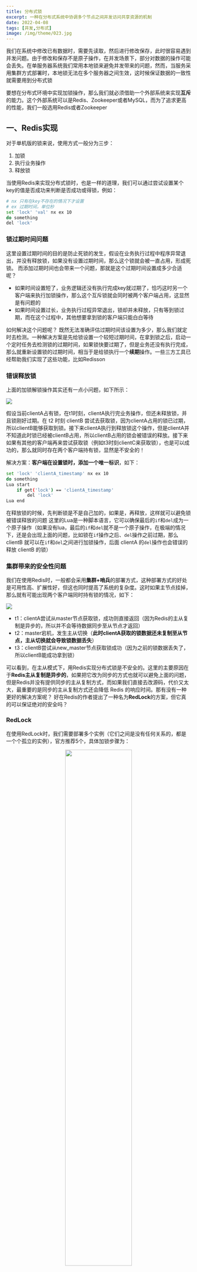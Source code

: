 ```yaml
---
title: 分布式锁
excerpt: 一种在分布式系统中协调多个节点之间并发访问共享资源的机制
date: 2022-04-08
tags: [并发,分布式]
image: /img/theme/023.jpg
---
```


我们在系统中修改已有数据时，需要先读取，然后进行修改保存，此时很容易遇到并发问题。由于修改和保存不是原子操作，在并发场景下，部分对数据的操作可能会丢失。在单服务器系统我们常用本地锁来避免并发带来的问题，然而，当服务采用集群方式部署时，本地锁无法在多个服务器之间生效，这时候保证数据的一致性就需要用到分布式锁

要想在分布式环境中实现加锁操作，那么我们就必须借助一个外部系统来实现**互斥**的能力。这个外部系统可以是Redis、Zookeeper或者MySQL，而为了追求更高的性能，我们一般选用Redis或者Zookeeper

## 一、Redis实现

对于单机版的锁来说，使用方式一般分为三步：
1. 加锁
2. 执行业务操作
3. 释放锁

当使用Redis来实现分布式锁时，也是一样的道理，我们可以通过尝试设置某个key的值是否成功来判断是否成功或得锁，例如：
```bash
# nx 只有在key不存在的情况下才设置
# ex 过期时间，单位秒
set 'lock' 'val' nx ex 10 
do something
del 'lock'
```

### 锁过期时间问题
这里设置过期时间的目的是防止死锁的发生，假设在业务执行过程中程序异常退出，并没有释放锁，如果没有设置过期时间，那么这个锁就会被一直占用，形成死锁。
而添加过期时间也会带来一个问题，那就是这个过期时间设置成多少合适呢？
+ 如果时间设置短了，业务逻辑还没有执行完成key就过期了，恰巧这时另一个客户端来执行加锁操作，那么这个互斥锁就会同时被两个客户端占用，这显然是有问题的
+ 如果时间设置过长，业务执行过程异常退出，锁却并未释放，只有等到锁过期，而在这个过程中，其他想要拿到锁的客户端只能白白等待

如何解决这个问题呢？
既然无法准确评估过期时间该设置为多少，那么我们就定时去检测。一种解决方案是先给锁设置一个较短过期时间，在拿到锁之后，启动一个定时任务去检测锁的过期时间，如果锁快要过期了，但是业务还没有执行完成，那么就重新设置锁的过期时间，相当于是给锁执行一个**续期**操作。一些三方工具已经帮助我们实现了这些功能，比如Redisson

### 错误释放锁
上面的加锁解锁操作其实还有一点小问题，如下所示：

![](../../../../img/distributed/redis_lock_%E8%AF%AF%E9%87%8A%E6%94%BE.png)

假设当前clientA占有锁，在t1时刻，clientA执行完业务操作，但还未释放锁，并且锁刚好过期。在 t2 时刻 clientB 尝试去获取锁，因为clientA占用的锁已过期，所以clientB能够获取到锁。接下来clientA执行到释放锁这个操作，但是clientA并不知道此时锁已经被clientB占用，所以clientB占用的锁会被错误的释放。接下来如果有其他的客户端再来尝试获取锁（例如t3时刻clientC来获取锁），也是可以成功的，那么就同时存在两个客户端持有锁，显然是不安全的！

解决方案：**客户端在设置锁时，添加一个唯一标识**，如下：
```bash
set 'lock' 'clientA_timestamp' nx ex 10 
do something
Lua start
    if get('lock') == 'clientA_timestamp'
        del 'lock'
Lua end
```
在释放锁的时候，先判断锁是不是自己加的，如果是，再释放，这样就可以避免锁被错误释放的问题
这里的Lua是一种脚本语言，它可以确保最后的```if```和```del```成为一个原子操作（如果没有lua，最后的```if```和```del```就不是一个原子操作，在极端的情况下，还是会出现上面的问题，比如锁在```if```操作之后、```del```操作之前过期，那么 clientB 就可以在```if```和```del```之间进行加锁操作，后面 clientA 的```del```操作也会错误的释放 clientB 的锁）

### 集群带来的安全性问题
我们在使用Redis时，一般都会采用**集群+哨兵**的部署方式，这种部署方式的好处是可用性高、扩展性好，但这也同时提高了系统的复杂度。这时如果主节点挂掉，那么就有可能出现两个客户端同时持有锁的情况，如下：

![](../../../../img/distributed/redis_lock_cluster_problem.png)

+ t1：clientA尝试从master节点获取锁，成功则直接返回（因为Redis的主从复制是异步的，所以并不会等待数据同步至从节点才返回）
+ t2：master宕机，发生主从切换（**此时clientA获取的锁数据还未复制至从节点，主从切换就会导致锁数据丢失**）
+ t3：clientB尝试从new_master节点获取锁成功（因为之前的锁数据丢失了，所以clientB能成功拿到锁）

可以看到，在主从模式下，用Redis实现分布式锁是不安全的。这里的主要原因在于**Redis主从复制是异步的**，如果把它改为同步的方式也就可以避免上面的问题，但是Redis并没有提供同步的主从复制方式，而如果我们直接去改源码，代价又太大，最重要的是同步的主从复制方式还会降低 Redis 的响应时间。那有没有一种更好的解决方案呢？
好在Redis的作者提出了一种名为**RedLock**的方案，但它真的可以保证绝对的安全吗？

### RedLock
在使用RedLock时，我们需要部署多个实例（它们之间是没有任何关系的，都是一个个孤立的实例），官方推荐5个，具体加锁步骤为：

<center><image src="../../../../img/distributed/redis_red_lock.png" width="60%" height="60%"/></center>

1. 客户端先获取**当前时间戳T1**
2. 客户端依次向这5个Redis实例发起加锁请求，且每个请求会设置超时时间（毫秒级，要远小于锁的有效时间），如果某一个实例加锁失败（包括网络超时、锁被其它人持有等各种异常情况），就立即向下一个Redis实例申请加锁
3. 如果客户端从>=3个（大多数）Redis 实例上加锁成功，则再次获取**当前时间戳T2**，如果 T2 - T1 < 锁的过期时间。此时，认为客户端加锁成功，否则认为加锁失败
4. 加锁成功，则执行业务逻辑操作
5. 加锁失败，则向**全部节点**发起释放锁请求（前面讲到的Lua脚本先判断再释放锁）

RedLock的关键点在于**当加锁成功实例数量超过多数时，那么就可以认为加锁成功**。
为什么大多数实例加锁成功就可以认为是加锁成功了呢？因为多个Redis实例一起来用，其实就组成了一个**分布式系统**。在分布式系统中，总会出现**异常节点**，所以，在谈论分布式系统问题时，需要考虑异常节点达到多少个，也依旧不会影响整个系统的**正确性**。这是一个分布式系统**容错**问题，这个问题的结论是：**如果只存在**故障**节点，只要大多数节点正常，那么整个系统依旧是可以提供正确服务的**。例如像Zookeeper的ZAB协议其实就是使用的类似的设计思想，这个问题的模型，就是我们常听到的**拜占庭将军**问题。

### Martin对于RedLock的质疑
Redis作者的这个方案一经提出，就受到了分布式领域专家Martin的质疑，主要阐述了以下几点：

#### 1、分布式锁的目的是什么
Martin表示，首先你要清楚使用分布式锁的目的是什么，他认为有两点：
1. **效率**：使用分布式锁的互斥能力，是避免不必要地做同样的两次工作（例如一些昂贵的计算任务）。即使锁失效，也并不会带来恶性的后果，无非就是多做了一次计算而已，例如统计了两次月数据、发了两次邮件等，无伤大雅
2. **正确性**：使用锁用来防止并发进程互相干扰。如果锁失效，会造成多个进程同时操作同一条数据，产生的后果是数据严重错误、永久性不一致、数据丢失等恶性问题，就像给患者服用了重复剂量的药物，后果很严重

他认为，如果你是为了效率，那么直接使用单实例的Redis就够了，即使偶尔发生的锁失效问题，也不会产生严重的后果。而使用RedLock太重，完全没有必要。
如果你是为了正确性，Martin认为Redlock根本达不到安全性的要求，也依旧存在锁失效的问题！

#### 2、锁在分布式系统中会遇到的问题
Martin表示，一个分布式系统，更像是一个复杂的野兽，存在着你想不到的各种异常情况。这些异常场景主要包括三大块，这也是分布式系统会遇到的三座大山：NPC
+ N：Network Delay，网络延迟
+ P：Process Pause，进程暂停（例如GC）
+ C：Clock Drift，时钟漂移

Martin用一个进程暂停（GC）的例子，指出了Redlock存在的安全性问题：
1. clientA请求锁定节点A、B、C、D、E
2. clientA的拿到锁后，进入GC（时间比较久）
3. 所有Redis节点上的锁都过期了
4. clientB获取到了A、B、C、D、E上的锁
5. clientA GC结束，认为成功获取锁
6. clientB也认为获取到了锁，发生冲突

<center><image src="../../../../img/distributed/redis_red_lock_time.png" width="60%" height="60%"/></center>

Martin认为，GC可能发生在程序的任意时刻，而且执行时间也是不可控的。
仔细想想，这个问题其实和上文提到的[**锁过期时间问题**](https://debugxw.github.io/2022/04/08/%E5%88%86%E5%B8%83%E5%BC%8F%E9%94%81/#%E9%94%81%E8%BF%87%E6%9C%9F%E6%97%B6%E9%97%B4%E9%97%AE%E9%A2%98)有点类似，**锁过期时间问题**我们可以使用**续期**操作来避免，但是RedLock却没有类似的机制

#### 3、假设时钟正确是不合理的
又或者，当多个Redis节点**时钟**发生问题时，也会导致Redlock锁失效，例如：

<center><image src="../../../../img/distributed/redis_red_lock_process_pause.png" width="60%" height="60%"/></center>

1. clientA获取节点A、B、C上的锁，但由于网络问题，无法访问D和E
2. 节点C上的时钟**向前跳跃**，导致锁到期
3. clientB获取节点C、D、E上的锁，由于网络问题，无法访问A和B
4. clientA和clientB现在都相信它们持有了锁（冲突）

Martin觉得，Redlock必须强依赖多个节点的时钟是保持同步的，一旦有节点时钟发生错误，那这个算法模型就失效了。即使C不是时钟跳跃，而是崩溃后立即重启，也会发生类似的问题。
Martin继续阐述，机器的时钟发生错误，是很有可能发生的：
+ 系统管理员手动修改了机器时钟
+ 机器时钟在同步NTP时间时，发生了大的跳跃

总之，Martin认为，Redlock的算法是建立在**同步模型**基础上的，有大量资料研究表明，同步模型的假设，在分布式系统中是有问题的。在混乱的分布式系统的中，你不能假设系统时钟就是对的，所以，你必须非常小心你的假设。

#### 4、fecing token方案，保证正确性
相对应的，Martin提出一种被叫作fecing token的方案，保证分布式锁的正确性。这个模型流程如下：

<center><image src="../../../../img/distributed/redis_red_lock_fecing_token.png" width="60%" height="60%"/></center>

1. 客户端在获取锁时，锁服务可以提供一个递增的token
2. 客户端拿着这个token去操作共享资源
3. 共享资源可以根据token拒绝后来者的请求

这样一来，无论NPC哪种异常情况发生，都可以保证分布式锁的安全性，因为它是建立在**异步模型**上的。而Redlock无法提供类似fecing token的方案，所以它无法保证安全性。（fecing token本质上有点类似于[CAS](https://debugxw.github.io/2019/04/26/Compare-and-Swap/)操作）
他还表示，一个好的分布式锁，无论NPC怎么发生，都可以不在规定时间内给出结果，但并不会给出一个错误的结果。也就是只能够影响到锁的**性能**，而不能够影响它的**正确性**

**Martin的结论：**
1. **Redlock不伦不类：**对于效率来讲，Redlock比较重，没必要这么做，而对于正确性来说，Redlock是不够安全的
2. **时钟假设不合理：**该算法对系统时钟做出了危险的假设（假设多个节点机器时钟都是一致的），如果不满足这些假设，锁就会失效
3. **无法保证正确性：**Redlock不能提供类似fencing token的方案，所以解决不了正确性的问题。为了正确性，请使用有**共识系统**的软件，例如Zookeeper

好了，以上就是Martin反对使用Redlock的观点，看起来有理有据。下面我们来看Redis作者Antirez是如何反驳的

### Redis作者Antirez的反驳
在Antirez的反驳文章中，重点阐述了以下三点：

#### 1、解释时钟问题
首先，Antirez一眼就看穿了对方提出的最为核心的问题：时钟问题。
他表示，Redlock并不需要完全一致的时钟，只需要大体一致就可以了，**允许有误差**。
例如要计时5s，但实际可能记了4.5s，之后又记了5.5s，有一定误差，但只要不超过**误差范围**（锁失效时间）即可，这种对于时钟的精度要求并不是很高，而且这也符合现实环境。对于对方提到的时钟修改问题，Redis作者反驳到：
+ **手动修改时钟：**不要这么做就好了，否则你直接修改Raft日志，那Raft也会无法工作...
+ **时钟跳跃：**通过**恰当的运维**，保证机器时钟不会大幅度跳跃（每次通过微小的调整来完成），实际上这是可以做到的

> 为什么Redis作者优先解释时钟问题？因为在后面的反驳过程中，需要依赖这个基础做进一步解释

#### 2、解释网络延迟、GC问题
之后，Antirez对于对方提出的，网络延迟、进程GC可能导致Redlock失效的问题，也做了反驳。Redis作者提到，这个假设其实是有问题的，Redlock是可以保证锁安全的。这是怎么回事呢？还记得前面介绍Redlock流程的那5步吗？

<center><image src="../../../../img/distributed/redis_red_lock.png" width="60%" height="60%"/></center>

1. 客户端先获取**当前时间戳T1**
2. 客户端依次向这5个Redis实例发起加锁请求，且每个请求会设置超时时间（毫秒级，要远小于锁的有效时间），如果某一个实例加锁失败（包括网络超时、锁被其它人持有等各种异常情况），就立即向下一个Redis实例申请加锁
3. 如果客户端从 >= 3个（大多数）Redis 实例上加锁成功，则再次获取**当前时间戳T2**，如果 T2 - T1 < 锁的过期时间。此时，认为客户端加锁成功，否则认为加锁失败
4. 加锁成功，则执行业务逻辑操作
5. 加锁失败，则向**全部节点**发起释放锁请求（前面讲到的Lua脚本先判断再释放锁）

这里的重点在于步骤3，加锁成功后为什么要重新获取当前时间戳T2？还用T2-T1的时间，与锁的过期时间做比较？
Antirez 强调：如果在1-3步发生了网络延迟、进程GC等耗时长的异常情况，那在第3步 T2 - T1，是可以检测出来的，如果超出了锁设置的过期时间，那这时就认为加锁会失败，之后释放所有节点的锁就好了！
如果发生网络延迟、进程 GC 是在步骤3之后，也就是客户端确认拿到了锁，去操作共享资源的途中发生了问题，导致锁失效，那这不止是 Redlock 的问题，任何其它锁服务例如 Zookeeper，都有类似的问题
Antirez 这里的结论就是：
+ **客户端在拿到锁之前，无论经历什么耗时长问题，Redlock 都能够在第3步检测出来**
+ **客户端在拿到锁之后，发生NPC，那 Redlock、Zookeeper 都无能为力**

所以，Redis 作者 Antirez 认为 Redlock 在保证时钟正确的基础上，是可以保证正确性的

#### 3、质疑fencing token机制
Redis 作者 Antirez 对于对方提出的 fecing token 机制，也提出了质疑，主要分为 2 个问题

**第一，这个方案必须要求要操作的「共享资源服务器」有拒绝「旧 token」的能力。**
例如，要操作 MySQL，从锁服务拿到一个递增数字的 token，然后客户端要带着这个 token 去改 MySQL 的某一行，这就需要利用 MySQL 的**事物隔离性**来做。
```sql
-- 两个客户端必须利用事物和隔离性达到目的
-- 注意 token 的判断条件
UPDATE table T SET val = $new_val, current_token = $token WHERE id = $id AND current_token < $token
```

但如果操作的不是 MySQL 呢？例如向磁盘上写一个文件，或发起一个 HTTP 请求，那这个方案就无能为力了，这对要操作的资源服务器，提出了更高的要求。
也就是说，大部分要操作的资源服务器，都是没有这种互斥能力的。再者，既然资源服务器都有了「互斥」能力，那还要分布式锁干什么？
所以，Redis 作者认为这个方案是站不住脚的。

**第二，退一步讲，即使 Redlock 没有提供 fecing token 的能力，但 Redlock 已经提供了随机值（就是前面讲的唯一标识），利用这个唯一标识，也可以达到与 fecing token 同样的效果**
如何做呢？大概流程如下：
1. 客户端使用 Redlock 拿到锁
2. 客户端在操作共享资源之前，先把这个锁的 VALUE，在要操作的共享资源上做标记
3. 客户端处理业务逻辑，最后，在修改共享资源时，判断这个标记是否与之前一样，一样才修改（类似 CAS 的思路）

还是以 MySQL 为例，举个例子就是这样的：
1. 客户端使用 Redlock 拿到锁
2. 客户端要修改 MySQL 表中的某一行数据之前，先把锁的 VALUE 更新到这一行的某个字段中（这里假设为 current_token 字段）
3. 客户端处理业务逻辑
4. 客户端修改 MySQL 的这一行数据，把 VALUE 当做 WHERE 条件，再修改

```sql
UPDATE table T SET val = $new_val WHERE id = $id AND current_token = $redlock_value
```

可见，这种方案依赖 MySQL 的事物机制，也达到对方提到的 fecing token 一样的效果。但这里还有个小问题，**两个客户端通过这种方案，先「标记」再「检查+修改」共享资源，那这两个客户端的操作顺序无法保证啊？**
而用 Martin 提到的 fecing token，因为这个 token 是单调递增的数字，资源服务器可以拒绝小的 token 请求，保证了操作的「顺序性」！

Redis 作者对这问题做了不同的解释，他解释道：分布式锁的本质，是为了「互斥」，只要能保证两个客户端在并发时，一个成功，一个失败就好了，不需要关心「顺序性」。

> 前面 Martin 的质疑中，一直很关心这个顺序性问题，但 Redis 的作者的看法却不同

综上，Redis 作者的结论：

1. 作者同意对方关于**时钟跳跃**对 Redlock 的影响，但认为时钟跳跃是可以避免的，取决于基础设施和运维
2. Redlock 在设计时，充分考虑了 NPC 问题，在 Redlock 步骤 3 之前出现 NPC，可以保证锁的正确性，但在步骤 3 之后发生 NPC，不止是 Redlock 有问题，其它分布式锁服务同样也有问题，所以不在讨论范畴内

好，讲完了双方对于 Redis 分布式锁的争论，你可能也注意到了，Martin 在他的文章中，推荐使用 Zookeeper 实现分布式锁，认为它更安全，但事实确实如此吗？

## 二、Zookeeper实现
我们知道，Zookeeper 中的数据节点分为持久节点、临时节点和顺序节点三种类型，而我们可以通过操作临时数据节点来实现分布式锁，具体如下：
1. clientA 尝试创建临时数据节点 /lock
2. 成功则执行业务逻辑
3. 释放锁（删除临时节点）

临时数据节点除了会被客户端主动删除之外，也会在客户端断开连接的时候自动删除，客户端断开连接大概可以分为两种情况：
+ 客户端主动断开连接
+ 由于网络、GC 等原因导致客户端无法上报心跳，Zookeeper 认为客户端挂掉

临时数据节点在客户端断开连接的时候自动释放，可以有效的避免死锁的发生，但这个机制同时也带来了如下问题：

<center><img src="../../../../img/distributed/zookeeper_lock_process_pause.png" width="60%" height="60%" /></center>

1. clientA 创建 /lock 临时数据节点，占有锁
2. 因为网络、GC 等原因导致 clientA 与 Zookeeper 断开连接，Zookeeper 删除 /lock 节点
3. clientB 创建 /lock 临时数据节点，占有锁

可以看到当客户端和 Zookeeper 异常断开连接的时候，有可能存在多个客户端同时占有锁的情况，这也就是上面 Redis 作者反驳 Martin 时提到的：**客户端在拿到锁之后，发生NPC，那 RedLock、Zookeeper 都无能为力**

## 三、数据库实现
基于数据库实现分布式锁，其核心思想是利用数据库的**唯一索引**来实现互斥的效果。例如：
```sql
-- 表结构定义
create table `distributed_lock` (
  id int auto_increment primary key,
  lock_val int not null default 0,
  unique index uidx(lock_val)
) engine=InnoDB;

-- 加锁语句
insert into `distributed_lock`(lock_val) values(4);

-- 解锁语句
delete from `distributed_lock` where lock_val = 4;
```

因为我们对 lock_val 做了唯一性约束，所以当有多个客户端同时提交加锁语句至数据库的话，数据库会保证只有一个请求能够成功。

但是在我们的日常使用中，基本上不会用数据库来实现分布式锁，主要有以下几点原因：
+ 性能：相对于 Redis、Zookeeper 来说，数据库实现的分布式锁性能较低
+ 数据库资源相对来说比较珍贵，不应该把它用在这些地方
+ 分布式锁的一些基本要求实现起来更加复杂，例如：
  + 锁失效机制
  + 阻塞特性
  + 可重入

## 四、总结

### 到底要不要用Redlock
前面也分析了，Redlock 只有建立在**时钟正确**的前提下，才能正常工作，如果你可以保证这个前提，那么可以拿来使用。但是保证时钟正确却不是那么简单：
+ 首先从硬件角度来说，时钟偏移时有发生，无法避免，例如 CPU 温度、机器负载、芯片材料等影响
+ 其次，人为暴力修改时钟，也时有发生

所以个人的看法是尽量不要使用，而且 Redlock 的性能也不及单机版 Redis，部署成本也高。

### 正确使用分布式锁
+ **使用分布式锁，在上层完成**互斥**目的，虽然极端情况下锁会失效，但它可以最大程度把并发请求阻挡在最上层，减轻操作资源层的压力**
+ **但对于要求数据绝对正确的业务，在资源层一定要做好「兜底」，设计思路可以借鉴 fecing token 的方案来做**

> 参考
  [深度剖析：Redis分布式锁到底安全吗？看完这篇文章彻底懂了！](https://mp.weixin.qq.com/s?__biz=MzIyOTYxNDI5OA==&mid=2247485739&idx=1&sn=1401aba7c5816cf9c5230a28e2e7f2a3&chksm=e8bebe9edfc93788a330364c416f2f07840f4a1e9a2d3c6c788e1283f7fe5bd7aa703d4fa5af&scene=178&cur_album_id=1904080860136390658#rd)
  推荐阅读：
  [计算机时间到底是怎么来的？程序员必看的时间知识！](https://mp.weixin.qq.com/s?__biz=MzIyOTYxNDI5OA==&mid=2247485900&idx=1&sn=a22ccc1754909845aeb74374b89a795a&chksm=e8bebe79dfc9376f646f92a730027e0b2fb80fa65aa24a565ee416671908b1798e90ac67a805&scene=178&cur_album_id=1580920500392869888#rd)